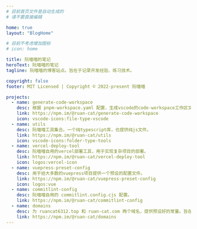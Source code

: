 ```yaml
---
# 目前首页文件是自动生成的
# 请不要直接编辑

home: true
layout: "BlogHome"

# 目前不考虑增加图标
# icon: home

title: 阮喵喵的笔记
heroText: 阮喵喵的笔记
tagline: 阮喵喵的博客站点。旨在于记录开发经验、练习技术。

copyright: false
footer: MIT Licensed | Copyright © 2022-present 阮喵喵

projects:
  - name: generate-code-workspace
    desc: 根据 pnpm-workspace.yaml 配置，生成vscode的code-workspace工作区文件。
    link: https://npm.im/@ruan-cat/generate-code-workspace
    icon: vscode-icons:file-type-vscode
  - name: utils
    desc: 阮喵喵工具集合。一个纯typescript库，也提供纯js文件。
    link: https://npm.im/@ruan-cat/utils
    icon: vscode-icons:folder-type-tools
  - name: vercel-deploy-tool
    desc: 阮喵喵自用的vercel部署工具，用于实现复杂项目的部署。
    link: https://npm.im/@ruan-cat/vercel-deploy-tool
    icon: logos:vercel-icon
  - name: vuepress-preset-config
    desc: 用于给大多数的vuepress项目提供一个预设的配置文件。
    link: https://npm.im/@ruan-cat/vuepress-preset-config
    icon: logos:vue
  - name: commitlint-config
    desc: 阮喵喵自用的 commitlint.config.cjs 配置。
    link: https://npm.im/@ruan-cat/commitlint-config
  - name: domains
    desc: 为 ruancat6312.top 和 ruan-cat.com 两个域名，提供预设好的常量。旨在于管理全部的域名，便于查询和使用。
    link: https://npm.im/@ruan-cat/domains
---
```

